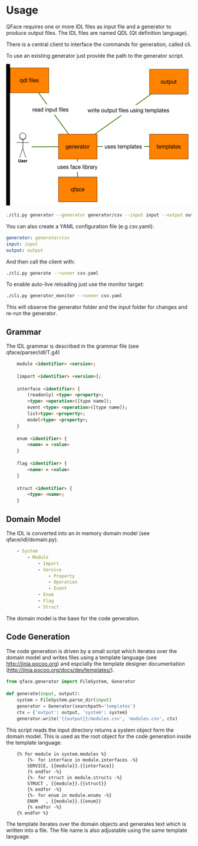 # Usage

QFace requires one or more IDL files as input file and a generator to produce output files. The IDL files are named QDL (Qt definition language).

There is a central client to interface the commands for generation, called cli.

To use an existing generator just provide the path to the generator script.

![concept](qface_concept.png)

```sh
./cli.py generator --generator generator/csv --input input --output output
```    

You can also create a YAML configuration file (e.g csv.yaml):

```yaml
generator: generator/csv
input: input
output: output
```

And then call the client with:

```sh
./cli.py generate --runner csv.yaml
```

To enable auto-live reloading just use the monitor target:


```sh
./cli.py generator_monitor --runner csv.yaml
```

This will observe the generator folder and the input folder for changes and re-run the generator.

## Grammar

The IDL grammar is described in the grammar file (see qface/parser/idl/T.g4)

```html
    module <identifier> <version>;

    [import <identifier> <version>];

    interface <identifier> {
        (readonly) <type> <property>;
        <type> <operation>([type name]);
        event <type> <operation>([type name]);
        list<type> <property>;
        model<type> <property>;
    }

    enum <identifier> {
        <name> = <value>
    }

    flag <identifier> {
        <name> = <value>
    }

    struct <identifier> {
        <type> <name>;
    }
```

## Domain Model

The IDL is converted into an in memory domain model (see qface/idl/domain.py).

```yaml
    - System
        - Module
            - Import
            - Service
                - Property
                - Operation
                - Event
            - Enum
            - Flag
            - Struct
```

The domain model is the base for the code generation.

## Code Generation

The code generation is driven by a small script which iterates over the domain model and writes files using a template language (see http://jinja.pocoo.org) and espcially the template designer documentation (http://jinja.pocoo.org/docs/dev/templates/).

```python
from qface.generator import FileSystem, Generator

def generate(input, output):
    system = FileSystem.parse_dir(input)
    generator = Generator(searchpath='templates')
    ctx = {'output': output, 'system': system}
    generator.write('{{output}}/modules.csv', 'modules.csv', ctx)
```

This script reads the input directory returns a system object form the domain model. This is used as the root object for the code generation inside the template language.

```jinja
    {% for module in system.modules %}
        {%- for interface in module.interfaces -%}
        SERVICE, {{module}}.{{interface}}
        {% endfor -%}
        {%- for struct in module.structs -%}
        STRUCT , {{module}}.{{struct}}
        {% endfor -%}
        {%- for enum in module.enums -%}
        ENUM   , {{module}}.{{enum}}
        {% endfor -%}
    {% endfor %}
```

The template iterates over the domain objects and generates text which is written into a file. The file name is also adjustable using the same template language.

